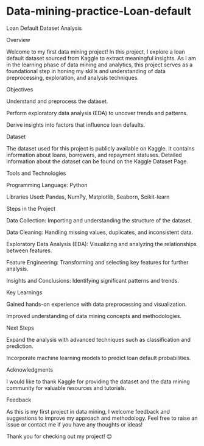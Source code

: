 # Data-mining-practice-Loan-default
Loan Default Dataset Analysis

Overview

Welcome to my first data mining project! In this project, I explore a loan default dataset sourced from Kaggle to extract meaningful insights. As I am in the learning phase of data mining and analytics, this project serves as a foundational step in honing my skills and understanding of data preprocessing, exploration, and analysis techniques.

Objectives

Understand and preprocess the dataset.

Perform exploratory data analysis (EDA) to uncover trends and patterns.

Derive insights into factors that influence loan defaults.

Dataset

The dataset used for this project is publicly available on Kaggle. It contains information about loans, borrowers, and repayment statuses. Detailed information about the dataset can be found on the Kaggle Dataset Page.

Tools and Technologies

Programming Language: Python

Libraries Used: Pandas, NumPy, Matplotlib, Seaborn, Scikit-learn

Steps in the Project

Data Collection: Importing and understanding the structure of the dataset.

Data Cleaning: Handling missing values, duplicates, and inconsistent data.

Exploratory Data Analysis (EDA): Visualizing and analyzing the relationships between features.

Feature Engineering: Transforming and selecting key features for further analysis.

Insights and Conclusions: Identifying significant patterns and trends.

Key Learnings

Gained hands-on experience with data preprocessing and visualization.

Improved understanding of data mining concepts and methodologies.

Next Steps

Expand the analysis with advanced techniques such as classification and prediction.

Incorporate machine learning models to predict loan default probabilities.

Acknowledgments

I would like to thank Kaggle for providing the dataset and the data mining community for valuable resources and tutorials.

Feedback

As this is my first project in data mining, I welcome feedback and suggestions to improve my approach and methodology. Feel free to raise an issue or contact me if you have any thoughts or ideas!

Thank you for checking out my project! 😊

